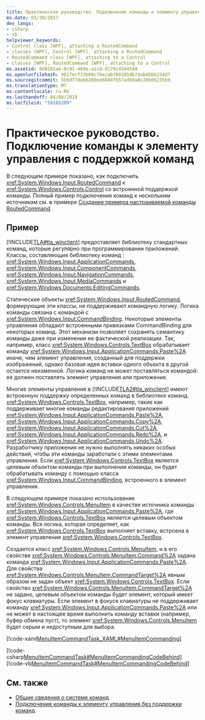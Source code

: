 ```yaml
---
title: Практическое руководство. Подключение команды к элементу управления с поддержкой команд
ms.date: 03/30/2017
dev_langs:
- csharp
- vb
helpviewer_keywords:
- Control class [WPF], attaching a RoutedCommand
- classes [WPF], Control [WPF], attaching a RoutedCommand
- RoutedCommand class [WPF], attaching to a Control
- classes [WPF], RoutedCommand [WPF], attaching to a Control
ms.assetid: 8d8592ae-0c91-469e-a1cd-d179c4544548
ms.openlocfilehash: 981fecf33b60c76ecab760185db7dab4bbb254d7
ms.sourcegitcommit: 5b6d778ebb269ee6684fb57ad69a8c28b06235b9
ms.translationtype: MT
ms.contentlocale: ru-RU
ms.lasthandoff: 04/08/2019
ms.locfileid: "59165209"
---
```

# <a name="how-to-hook-up-a-command-to-a-control-with-command-support"></a>Практическое руководство. Подключение команды к элементу управления с поддержкой команд
В следующем примере показано, как подключить <xref:System.Windows.Input.RoutedCommand> к <xref:System.Windows.Controls.Control> со встроенной поддержкой команды.  Полный пример подключения команд к нескольким источникам см. в примере [Создание примера настраиваемой команды RoutedCommand](https://github.com/Microsoft/WPF-Samples/tree/master/Input%20and%20Commands/CustomRoutedCommand).  
  
## <a name="example"></a>Пример  
 [!INCLUDE[TLA#tla_winclient](../../../../includes/tlasharptla-winclient-md.md)] предоставляет библиотеку стандартных команд, которые регулярно при программировании приложений.  Классы, составляющие библиотеку команд : <xref:System.Windows.Input.ApplicationCommands>, <xref:System.Windows.Input.ComponentCommands>, <xref:System.Windows.Input.NavigationCommands>, <xref:System.Windows.Input.MediaCommands> и <xref:System.Windows.Documents.EditingCommands>.  
  
 Статические объекты <xref:System.Windows.Input.RoutedCommand>, формирующие эти классы, не поддерживают командную логику.  Логика команды связана с командой с <xref:System.Windows.Input.CommandBinding>.  Некоторые элементы управления обладают встроенными привязками CommandBinding для некоторых команд.  Этот механизм позволяет сохранять семантику команды даже при изменении ее фактической реализации.  Так, например, класс <xref:System.Windows.Controls.TextBox> обрабатывает команду <xref:System.Windows.Input.ApplicationCommands.Paste%2A> иначе, чем элемент управления, созданный для поддержки изображений, однако базовая идея вставки одного объекта в другой остается неизменной.  Логика команд не может поставляться командой: ее должен поставлять элемент управления или приложение.  
  
 Многие элементы управления в [!INCLUDE[TLA2#tla_winclient](../../../../includes/tla2sharptla-winclient-md.md)] имеют встроенную поддержку определенных команд в библиотеке команд.  <xref:System.Windows.Controls.TextBox>, например, такие как поддерживает многие команды редактирования приложений <xref:System.Windows.Input.ApplicationCommands.Paste%2A>, <xref:System.Windows.Input.ApplicationCommands.Copy%2A>, <xref:System.Windows.Input.ApplicationCommands.Cut%2A>, <xref:System.Windows.Input.ApplicationCommands.Redo%2A>, и <xref:System.Windows.Input.ApplicationCommands.Undo%2A>.  Разработчику приложения не нужно выполнять никаких особых действий, чтобы эти команды заработали с этими элементами управления.  Если <xref:System.Windows.Controls.TextBox> является целевым объектом команды при выполнении команды, он будет обрабатывать команду с помощью класса <xref:System.Windows.Input.CommandBinding>, встроенного в элемент управления.  
  
 В следующем примере показано использование <xref:System.Windows.Controls.MenuItem> в качестве источника команды <xref:System.Windows.Input.ApplicationCommands.Paste%2A>, где <xref:System.Windows.Controls.TextBox> является целевым объектом команды.  Вся логика, которая определяет, как <xref:System.Windows.Controls.TextBox> выполняет вставку, встроена в элемент управления <xref:System.Windows.Controls.TextBox>.  
  
 Создается класс <xref:System.Windows.Controls.MenuItem>, и в его свойстве <xref:System.Windows.Controls.MenuItem.Command%2A> задана команда <xref:System.Windows.Input.ApplicationCommands.Paste%2A>.  Для свойства <xref:System.Windows.Controls.MenuItem.CommandTarget%2A> явным образом не задан объект <xref:System.Windows.Controls.TextBox>.  Если свойство <xref:System.Windows.Controls.MenuItem.CommandTarget%2A> не задано, целевым объектом команды будет элемент, который имеет фокус клавиатуры.  Если элемент в фокусе клавиатуры не поддерживает команду <xref:System.Windows.Input.ApplicationCommands.Paste%2A> или не может в настоящее время выполнить команду вставки (например, буфер обмена пуст), то элемент <xref:System.Windows.Controls.MenuItem> будет серым и недоступным для выбора.  
  
 [!code-xaml[MenuItemCommandTask_XAML#MenuItemCommanding](~/samples/snippets/csharp/VS_Snippets_Wpf/MenuItemCommandTask_XAML/CS/Window1.xaml#menuitemcommanding)]  
  
 [!code-csharp[MenuItemCommandTask#MenuItemCommandingCodeBehind](~/samples/snippets/csharp/VS_Snippets_Wpf/MenuItemCommandTask/CSharp/Window1.xaml.cs#menuitemcommandingcodebehind)]
 [!code-vb[MenuItemCommandTask#MenuItemCommandingCodeBehind](~/samples/snippets/visualbasic/VS_Snippets_Wpf/MenuItemCommandTask/VisualBasic/Window1.xaml.vb#menuitemcommandingcodebehind)]  
  
## <a name="see-also"></a>См. также

- [Общие сведения о системе команд](commanding-overview.md)
- [Подключение команды к элементу управления без поддержки команд](how-to-hook-up-a-command-to-a-control-with-no-command-support.md)
